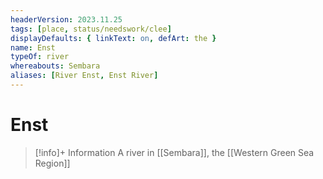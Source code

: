 ```yaml
---
headerVersion: 2023.11.25
tags: [place, status/needswork/clee]
displayDefaults: { linkText: on, defArt: the }
name: Enst
typeOf: river
whereabouts: Sembara
aliases: [River Enst, Enst River]
---
```

# Enst
>[!info]+ Information
> A river in [[Sembara]], the [[Western Green Sea Region]]





